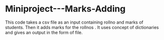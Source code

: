 # Miniproject---Marks-Adding
This code takes a csv file as an input containing rollno and marks of students. Then it adds marks for the rollnos . It uses concept of dictionaries and gives an output in the form of file.
